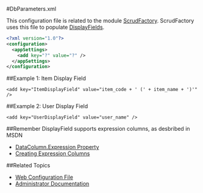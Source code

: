 #DbParameters.xml

This configuration file is related to the module [ScrudFactory](../user-guide/core-concepts/scrud-factory.md).
ScrudFactory uses this file to populate [DisplayFields](../../developer/scrud/display-fields.md).

```xml
<?xml version="1.0"?>
<configuration>
  <appSettings>
    <add key="?" value="?" />
  </appSettings>
</configuration>
```

##Example 1: Item Display Field

``<add key="ItemDisplayField" value="item_code + ' (' + item_name + ')'" />``

##Example 2: User Display Field

``<add key="UserDisplayField" value="user_name" />``


##Remember
DisplayField supports expression columns, as desbribed in MSDN

* [DataColumn.Expression Property](https://msdn.microsoft.com/en-us/library/system.data.datacolumn.expression%28v=vs.110%29.aspx)
* [Creating Expression Columns](https://msdn.microsoft.com/en-us/library/zwxk25bd%28v=vs.110%29.aspx)


##Related Topics
* [Web Configuration File](web.config.md)
* [Administrator Documentation](../admin.md)